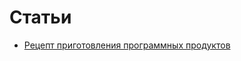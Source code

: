 # Статьи

- [Рецепт приготовления программных продуктов](Рецепт%20приготовления%20программных%20продуктов.md)